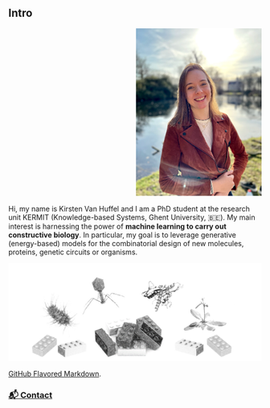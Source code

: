 ## Intro

<p align="right">
  <img src="images/IMG_0678.jpg" width="250"/>
</p>

Hi, my name is Kirsten Van Huffel and I am a PhD student at the research unit KERMIT (Knowledge-based Systems, Ghent University, 🇧🇪). My main interest is harnessing the power of **machine learning to carry out constructive biology**. In particular, my goal is to leverage generative (energy-based) models for the combinatorial design of new molecules, proteins, genetic circuits or organisms.

<p align="center">
  <img src="images/constructive_bio.png" width="600"/>
</p>

 
 
  [GitHub Flavored Markdown](https://guides.github.com/features/mastering-markdown/).

### [📬 Contact](https://kirstvh.github.io/contact)
 
 
